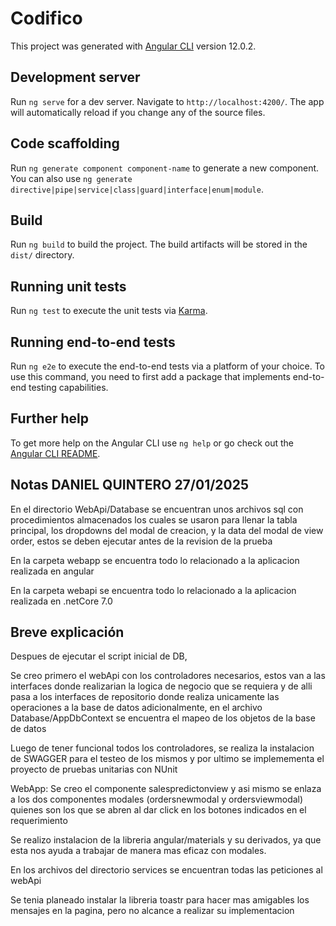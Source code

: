 # Codifico

This project was generated with [Angular CLI](https://github.com/angular/angular-cli) version 12.0.2.

## Development server

Run `ng serve` for a dev server. Navigate to `http://localhost:4200/`. The app will automatically reload if you change any of the source files.

## Code scaffolding

Run `ng generate component component-name` to generate a new component. You can also use `ng generate directive|pipe|service|class|guard|interface|enum|module`.

## Build

Run `ng build` to build the project. The build artifacts will be stored in the `dist/` directory.

## Running unit tests

Run `ng test` to execute the unit tests via [Karma](https://karma-runner.github.io).

## Running end-to-end tests

Run `ng e2e` to execute the end-to-end tests via a platform of your choice. To use this command, you need to first add a package that implements end-to-end testing capabilities.

## Further help

To get more help on the Angular CLI use `ng help` or go check out the [Angular CLI README](https://github.com/angular/angular-cli/blob/master/README.md).


## Notas DANIEL QUINTERO 27/01/2025


En el directorio WebApi/Database se encuentran unos archivos sql con procedimientos almacenados los cuales se usaron para llenar 
la tabla principal, los dropdowns del modal de creacion, y la data del modal de view order, estos se deben ejecutar antes de la revision 
de la prueba

En la carpeta webapp se encuentra todo lo relacionado a la aplicacion realizada en angular

En la carpeta webapi se encuentra todo  lo relacionado a la aplicacion realizada en .netCore 7.0

## Breve explicación

Despues de ejecutar el script inicial de DB,

Se creo primero el webApi con los controladores necesarios, estos van a las interfaces donde realizarian la logica
de negocio que se requiera y de alli pasa a los interfaces de repositorio donde realiza unicamente las operaciones a la base de datos
adicionalmente, en el archivo Database/AppDbContext se encuentra el mapeo de los objetos de la base de datos

Luego de tener funcional todos los controladores, se realiza la instalacion de SWAGGER para el testeo de los mismos y por ultimo 
se implemementa el proyecto de pruebas unitarias con NUnit

WebApp:
Se creo el componente salespredictonview y asi mismo se enlaza a los dos componentes modales (ordersnewmodal y ordersviewmodal)
quienes son los que se abren al dar click en los botones indicados en el requerimiento

Se realizo instalacion de la libreria angular/materials y su derivados, ya que esta nos ayuda a trabajar de manera mas
eficaz con modales.

En los archivos del directorio services se encuentran todas las peticiones al webApi

Se tenia planeado instalar la libreria toastr para hacer mas amigables los mensajes en la pagina, pero no alcance a realizar 
su implementacion


